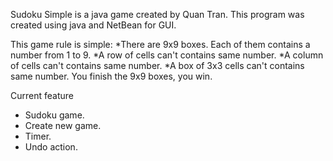 Sudoku Simple is a java game created by Quan Tran.
This program was created using java and NetBean for GUI.

This game rule is simple:
*There are 9x9 boxes. Each of them contains a number from 1 to 9.
*A row of cells can't contains same number.
*A column of cells can't contains same number.
*A box of 3x3 cells can't contains same number.
You finish the 9x9 boxes, you win.

Current feature
- Sudoku game.
- Create new game.
- Timer.
- Undo action.
